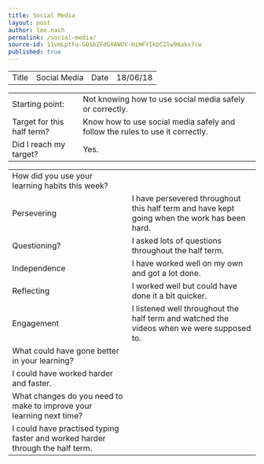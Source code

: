 ```yaml
---
title: Social Media
layout: post
author: leo.nash
permalink: /social-media/
source-id: 11vmLptFu-GD1bZFdGXAWOV-HiHFYIkbCZlw96akx7cw
published: true
---
```

<table>
  <tr>
    <td>Title</td>
    <td>Social Media</td>
    <td>Date</td>
    <td>18/06/18</td>
  </tr>
</table>


<table>
  <tr>
    <td>Starting point:</td>
    <td>Not knowing how to use social media safely or correctly.</td>
  </tr>
  <tr>
    <td>Target for this half term?</td>
    <td>Know how to use social media safely and follow the rules to use it correctly.</td>
  </tr>
  <tr>
    <td>Did I reach my target? </td>
    <td>Yes.</td>
  </tr>
</table>


<table>
  <tr>
    <td>How did you use your learning habits this week?</td>
    <td></td>
  </tr>
  <tr>
    <td>Persevering</td>
    <td>I have persevered throughout this half term and have kept going when the work has been hard.</td>
  </tr>
  <tr>
    <td>Questioning?</td>
    <td>I asked lots of questions throughout the half term.</td>
  </tr>
  <tr>
    <td>Independence</td>
    <td>I have worked well on my own and got a lot done.</td>
  </tr>
  <tr>
    <td>Reflecting</td>
    <td>I worked well but could have done it a bit quicker.</td>
  </tr>
  <tr>
    <td>Engagement</td>
    <td>I listened well throughout the half term and watched the videos when we were supposed to.</td>
  </tr>
  <tr>
    <td>What could have gone better in your learning?</td>
    <td></td>
  </tr>
  <tr>
    <td>I could have worked harder and faster.</td>
    <td></td>
  </tr>
  <tr>
    <td>What changes do you need to make to improve your learning next time?</td>
    <td></td>
  </tr>
  <tr>
    <td>I could have practised typing faster and worked harder through the half term.</td>
    <td></td>
  </tr>
</table>


